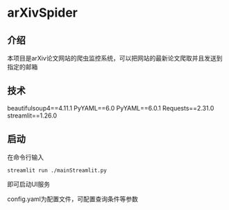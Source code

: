 
# arXivSpider

## 介绍

本项目是arXiv论文网站的爬虫监控系统，可以把网站的最新论文爬取并且发送到指定的邮箱

## 技术
beautifulsoup4==4.11.1
PyYAML==6.0
PyYAML==6.0.1
Requests==2.31.0
streamlit==1.26.0

## 启动
在命令行输入
```
streamlit run ./mainStreamlit.py
```
即可启动UI服务

config.yaml为配置文件，可配置查询条件等参数